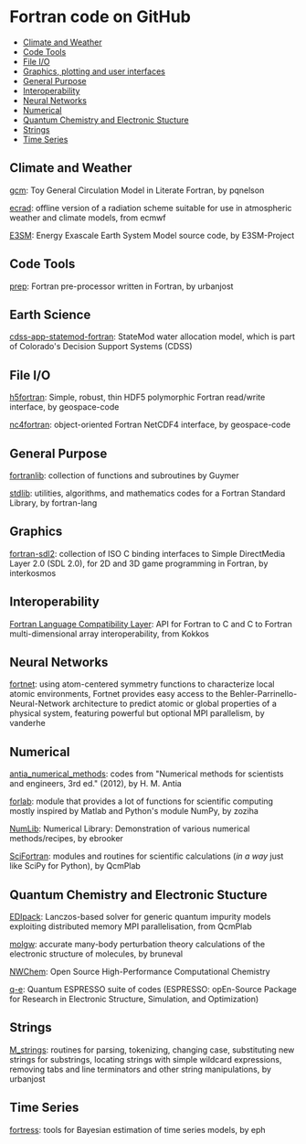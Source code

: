 # Fortran code on GitHub

* [Climate and Weather](#climate-and-weather)
* [Code Tools](#code-tools)
* [File I/O](#file-io)
* [Graphics, plotting and user interfaces](#graphics)
* [General Purpose](#general-purpose)
* [Interoperability](#interoperability)
* [Neural Networks](#neural-networks)
* [Numerical](#numerical)
* [Quantum Chemistry and Electronic Stucture](#Quantum-Chemistry-and-Electronic-Stucture)
* [Strings](#strings)
* [Time Series](#time-series)

## Climate and Weather
[gcm](https://github.com/pqnelson/gcm): Toy General Circulation Model in Literate Fortran, by pqnelson

[ecrad](https://github.com/ecmwf/ecrad): offline version of a radiation scheme suitable for use in atmospheric weather and climate models, from ecmwf

[E3SM](https://github.com/E3SM-Project/E3SM): Energy Exascale Earth System Model source code, by E3SM-Project 

## Code Tools
[prep](https://github.com/urbanjost/prep): Fortran pre-processor written in Fortran, by urbanjost

## Earth Science
[cdss-app-statemod-fortran](https://github.com/OpenCDSS/cdss-app-statemod-fortran): StateMod water allocation model, which is part of Colorado's Decision Support Systems (CDSS)

## File I/O
[h5fortran](https://github.com/geospace-code/h5fortran): Simple, robust, thin HDF5 polymorphic Fortran read/write interface, by geospace-code

[nc4fortran](https://github.com/geospace-code/nc4fortran): object-oriented Fortran NetCDF4 interface, by geospace-code

## General Purpose
[fortranlib](https://github.com/Guymer/fortranlib): collection of functions and subroutines by Guymer

[stdlib](https://github.com/fortran-lang/stdlib): utilities, algorithms, and mathematics codes for a Fortran Standard Library, by fortran-lang

## Graphics
[fortran-sdl2](https://github.com/interkosmos/fortran-sdl2): collection of ISO C binding interfaces to Simple DirectMedia Layer 2.0 (SDL 2.0), for 2D and 3D game programming in Fortran, by interkosmos

## Interoperability
[Fortran Language Compatibility Layer](https://github.com/kokkos/kokkos-fortran-interop): API for Fortran to C and C to Fortran multi-dimensional array interoperability, from Kokkos

## Neural Networks
[fortnet](https://github.com/vanderhe/fortnet): using atom-centered symmetry functions to characterize local atomic environments, Fortnet provides easy access to the Behler-Parrinello-Neural-Network architecture to predict atomic or global properties of a physical system, featuring powerful but optional MPI parallelism, by vanderhe

## Numerical
[antia_numerical_methods](https://github.com/Beliavsky/antia_numerical_methods): codes from "Numerical methods for scientists and engineers, 3rd ed." (2012), by H. M. Antia

[forlab](https://github.com/zoziha/forlab): module that provides a lot of functions for scientific computing mostly inspired by Matlab and Python's module NumPy, by zoziha

[NumLib](https://github.com/ebrooker/NumLib): Numerical Library: Demonstration of various numerical methods/recipes, by ebrooker

[SciFortran](https://github.com/QcmPlab/SciFortran): modules and routines for scientific calculations (*in a way* just like SciPy for Python), by QcmPlab

## Quantum Chemistry and Electronic Stucture
[EDIpack](https://github.com/QcmPlab/EDIpack): Lanczos-based solver for generic quantum impurity models exploiting distributed memory MPI parallelisation, from QcmPlab

[molgw](https://github.com/bruneval/molgw): accurate many-body perturbation theory calculations of the electronic structure of molecules, by bruneval

[NWChem](https://github.com/nwchemgit/nwchem): Open Source High-Performance Computational Chemistry

[q-e](https://github.com/QEF/q-e): Quantum ESPRESSO suite of codes (ESPRESSO: opEn-Source Package for Research in Electronic Structure, Simulation, and Optimization)

## Strings
[M_strings](https://github.com/urbanjost/M_strings): routines for parsing, tokenizing, changing case, substituting new strings for substrings, locating strings with simple wildcard expressions, removing tabs and line terminators and other string manipulations, by urbanjost

## Time Series
[fortress](https://github.com/eph/fortress): tools for Bayesian estimation of time series models, by eph
